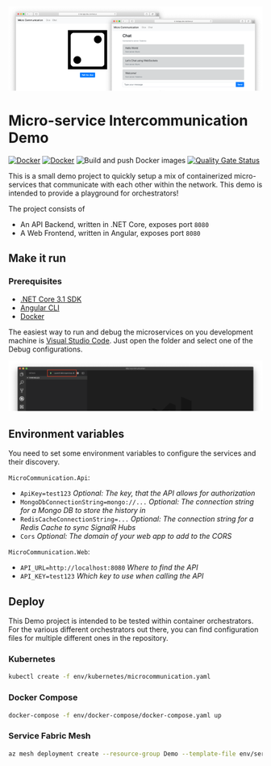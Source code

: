 ![Screenshot of the Web Frontend](assets/Screenshot.png)

# Micro-service Intercommunication Demo

[![Docker](https://img.shields.io/badge/Docker%20Hub-microcommunication--api-blue.svg?logo=docker)](https://hub.docker.com/r/robinmanuelthiel/microcommunication-api/) [![Docker](https://img.shields.io/badge/Docker%20Hub-microcommunication--web-blue.svg?logo=docker)](https://hub.docker.com/r/robinmanuelthiel/microcommunication-web/)
![Build and push Docker images](https://github.com/robinmanuelthiel/microcommunication/workflows/Build%20and%20push%20Docker%20images/badge.svg)
[![Quality Gate Status](https://sonarcloud.io/api/project_badges/measure?project=robinmanuelthiel_microcommunication&metric=alert_status)](https://sonarcloud.io/dashboard?id=robinmanuelthiel_microcommunication)

This is a small demo project to quickly setup a mix of containerized micro-services that communicate with each other within the network. This demo is intended to provide a playground for orchestrators!

The project consists of

- An API Backend, written in .NET Core, exposes port `8080`
- A Web Frontend, written in Angular, exposes port `8080`

## Make it run

### Prerequisites

- [.NET Core 3.1 SDK](https://dotnet.microsoft.com/download)
- [Angular CLI](https://cli.angular.io/)
- [Docker](https://www.docker.com/products/docker-desktop)

The easiest way to run and debug the microservices on you development machine is [Visual Studio Code](https://code.visualstudio.com/). Just open the folder and select one of the Debug configurations.

![Screenshot of Visual Studio Code](assets/LaunchInVsCode.png)

## Environment variables

You need to set some environment variables to configure the services and their discovery.

`MicroCommunication.Api`:

- `ApiKey=test123` *Optional: The key, that the API allows for authorization*
- `MongoDbConnectionString=mongo://...` *Optional: The connection string for a Mongo DB to store the history in*
- `RedisCacheConnectionString=...` *Optional: The connection string for a Redis Cache to sync SignalR Hubs*
- `Cors` *Optional: The domain of your web app to add to the CORS*

`MicroCommunication.Web`:

- `API_URL=http://localhost:8080` *Where to find the API*
- `API_KEY=test123` *Which key to use when calling the API*

## Deploy

This Demo project is intended to be tested within container orchestrators. For the various different orchestrators out there, you can find configuration files for multiple different ones in the repository.

### Kubernetes

```bash
kubectl create -f env/kubernetes/microcommunication.yaml
```

### Docker Compose

```bash
docker-compose -f env/docker-compose/docker-compose.yaml up
```

### Service Fabric Mesh

```bash
az mesh deployment create --resource-group Demo --template-file env/servicefabric-mesh/servicefabric-mesh.json
```
